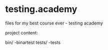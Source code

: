 # testing.academy
files for my best course ever - testing academy

project content:

bin/ -binartest
tests/ -tests

